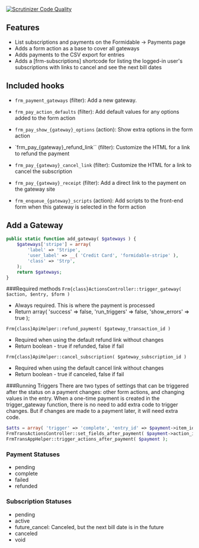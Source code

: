 [![Scrutinizer Code Quality](https://scrutinizer-ci.com/g/Strategy11/formidable-payments/badges/quality-score.png?b=master)](https://scrutinizer-ci.com/g/Strategy11/formidable-payments/?branch=master)

## Features
* List subscriptions and payments on the Formidable -> Payments page
* Adds a form action as a base to cover all gateways
* Adds payments to the CSV export for entries
* Adds a [frm-subscriptions] shortcode for listing the logged-in user's subscriptions with links to cancel and see the next bill dates

## Included hooks
* `frm_payment_gateways` (filter): Add a new gateway.

* `frm_pay_action_defaults` (filter): Add default values for any options added to the form action
* `frm_pay_show_{gateway}_options` (action): Show extra options in the form action

* `frm_pay_{gateway}_refund_link`` (filter): Customize the HTML for a link to refund the payment
* `frm_pay_{gateway}_cancel_link` (filter): Customize the HTML for a link to cancel the subscription
* `frm_pay_{gateway}_receipt` (filter): Add a direct link to the payment on the gateway site

* `frm_enqueue_{gateway}_scripts` (action): Add scripts to the front-end form when this gateway is selected in the form action

## Add a Gateway
```php
public static function add_gateway( $gateways ) {
	$gateways['stripe'] = array(
		'label' => 'Stripe',
		'user_label' => __( 'Credit Card', 'formidable-stripe' ),
		'class' => 'Strp',
	);
	return $gateways;
}
```

###Required methods
`Frm{class}ActionsController::trigger_gateway( $action, $entry, $form )`
* Always required. This is where the payment is processed
* Return array( 'success' => false, 'run_triggers' => false, 'show_errors' => true );

`Frm{class}ApiHelper::refund_payment( $gateway_transaction_id )`
* Required when using the default refund link without changes
* Return boolean - true if refunded, false if fail

`Frm{class}ApiHelper::cancel_subscription( $gateway_subscription_id )`
* Required when using the default cancel link without changes
* Return boolean - true if canceled, false if fail

###Running Triggers
There are two types of settings that can be triggered after the status on a payment changes: other form actions, and changing values in the entry. When a one-time payment is created in the trigger_gateway function, there is no need to add extra code to trigger changes. But if changes are made to a payment later, it will need extra code.

```php
$atts = array( 'trigger' => 'complete', 'entry_id' => $payment->item_id );
FrmTransActionsController::set_fields_after_payment( $payment->action_id, $atts );
FrmTransAppHelper::trigger_actions_after_payment( $payment );
```

### Payment Statuses
* pending
* complete
* failed
* refunded

### Subscription Statuses
* pending
* active
* future_cancel: Canceled, but the next bill date is in the future
* canceled
* void
